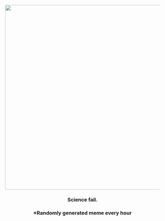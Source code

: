 <p align="center">
        <img src="https://i.redd.it/5orqlb36byk81.jpg" width="600" height="600">
        </p>
        <h3 align="center">Science fail.</h3>
        <h3 align="center">*Randomly generated meme every hour</h3>
    